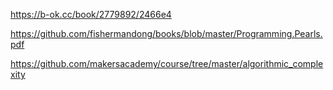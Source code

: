 https://b-ok.cc/book/2779892/2466e4

https://github.com/fishermandong/books/blob/master/Programming.Pearls.pdf

https://github.com/makersacademy/course/tree/master/algorithmic_complexity

